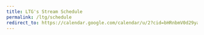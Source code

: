 ```yaml
---
title: LTG's Stream Schedule
permalink: /ltg/schedule
redirect_to: https://calendar.google.com/calendar/u/2?cid=bHRnbmV0d29ya0Bwcm90b25tYWlsLmNvbQ
---
```


